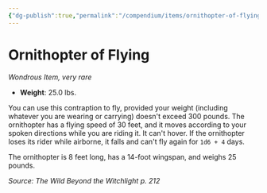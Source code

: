```yaml
---
{"dg-publish":true,"permalink":"/compendium/items/ornithopter-of-flying-wbtw/","tags":["compendium/src/5e/wbtw","item/rarity/very-rare","item/wondrous"]}
---
```


# Ornithopter of Flying
*Wondrous Item, very rare*  

- **Weight**: 25.0 lbs.

You can use this contraption to fly, provided your weight (including whatever you are wearing or carrying) doesn't exceed 300 pounds. The ornithopter has a flying speed of 30 feet, and it moves according to your spoken directions while you are riding it. It can't hover. If the ornithopter loses its rider while airborne, it falls and can't fly again for `1d6 + 4` days.

The ornithopter is 8 feet long, has a 14-foot wingspan, and weighs 25 pounds.

*Source: The Wild Beyond the Witchlight p. 212*
